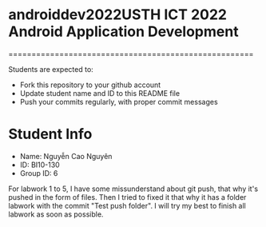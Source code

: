 # androiddev2022USTH ICT 2022 Android Application Development
=====================================================

Students are expected to:

* Fork this repository to your github account
* Update student name and ID to this README file
* Push your commits regularly, with proper commit messages

Student Info
=======================

* Name: Nguyễn Cao Nguyên
* ID: BI10-130
* Group ID: 6

For labwork 1 to 5, I have some missunderstand about git push, that why it's pushed in the form of files. Then I tried to fixed it that why it has a folder labwork with the commit "Test push folder". I will try my best to finish all labwork as soon as possible.


